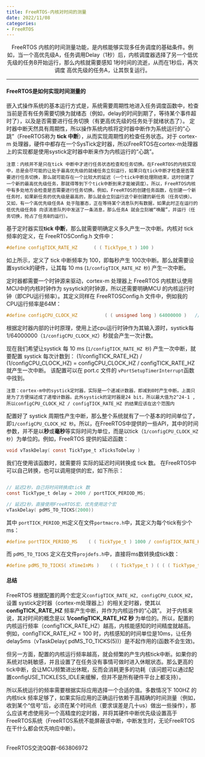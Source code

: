 ```yaml
---
title: FreeRTOS-内核对时间的测量
date: 2022/11/08
categories: 
- FreeRTOS
---
```


<center>
FreeRTOS 内核的时间测量功能，是内核能够实现多任务调度的基础条件。例如，当一个高优先级A，任务调用Delay（1秒）后，内核调度器选择了另一个低优先级的任务B开始运行，那么内核就需要感知 1秒时间的流逝，从而在1秒后，再次调度 高优先级的任务A，让其恢复运行。
</center>

<!-- more -->

***
#### FreeRTOS是如何实现时间测量的

嵌入式操作系统的基本运行方式是，系统需要周期性地进入任务调度函数中，检查当前是否有任务需要切换为就绪态（例如，delay的时间到期了，等待某个事件超时了），以及是否需要进行任务切换（有更高优先级的任务处于就绪状态了）。
定时器中断天然具有周期性，所以操作系统内核将定时器中断作为系统运行的“心跳”（FreeRTOS称为 **tick 中断**），从而实现周期性的检查任务状态。对于 cortex-m 处理器，硬件中都存在一个SysTick定时器，所以FreeRTOS在cortex-m处理器上的实现都是使用systick定时器中断来作为内核运行的“心跳”。

`注意：内核并不是只在tick 中断中才进行任务状态检查和任务切换。在FreeRTOS的内核实现中，总是会尽可能的让处于最高优先级的就绪任务立刻运行，如果只在tick中断才检查是否需要进行任务切换，那么就可能存在一个比较大的延迟（一个tick中断处理刚结束，这时创建了一个新的最高优先级任务，那就得等到下个tick中断到来才能被调度）。所以，FreeRTOS内核中有多处地方会检查是否需要进行任务切换。例如，FreeRTOS的创建任务函数，在创建一个新任务时，如果新任务的优先级是最高的，那么就会立刻运行这个新创建的新任务（任务切换）。又如，有一个高优先级任务A 处于阻塞态，正在等待某个消息队列有数据，如果此时正在运行的低优先级任务B 向该消息队列中发送了一条消息，那么任务A 就会立刻被“唤醒”，并运行（任务切换，抢占了任务B的运行）。`

基于定时器实现**tick 中断**，那么就需要明确定义多久产生一次中断。内核对 tick 频率的定义，在 FreeRTOSConfig.h 文件中：
```c
#define configTICK_RATE_HZ		( ( TickType_t ) 100 )
```
如上所示，定义了 tick 中断频率为 100，即每秒产生 100次中断。那么就需要设置systick的硬件，让其每 10 ms (`1/configTICK_RATE_HZ 秒`) 产生一次中断。

定时器都需要一个时钟源来驱动，cortex-m 处理器上 FreeRTOS 内核默认使用MCU中的内核时钟作为 sysytick的时钟源，所以还需要明确MCU 的内核运行时钟（即CPU运行频率）。其定义同样在 FreeRTOSConfig.h 文件中，例如我的CPU运行频率是64M：
```c
#define configCPU_CLOCK_HZ			( ( unsigned long ) 64000000 )	 // 64M运行频率
```
根据定时器内部的计时原理，使用上述cpu运行时钟作为其输入源时，systick每1/64000000（`1/configCPU_CLOCK_HZ`）秒就会产生一次计数。

现在我们希望让systick 每 10 ms (`1/configTICK_RATE_HZ 秒`) 产生一次中断，就要配置 systick 每次计数到：
 (1/configTICK_RATE_HZ) / (1/configCPU_CLOCK_HZ) =  configCPU_CLOCK_HZ / configTICK_RATE_HZ
就产生一次中断。 该配置可以在 port.c 文件的 `vPortSetupTimerInterrupt`函数中找到。

`注意：cortex-m中的systick定时器，实际是一个递减计数器，即减到0时产生中断。上面只是为了方便描述成了递增计数器。此外systick的定时器是24 bit，所以最大值为2^24-1 ,所以configCPU_CLOCK_HZ / configTICK_RATE_HZ 的结果应该在这个范围内`

配置好了 systick 周期性产生中断，那么整个系统就有了一个基本的时间单位了，即`1/configCPU_CLOCK_HZ 秒`。所以，在FreeRTOS中提供的一些API，其中的时间参数，并不是以**秒**或**毫秒**等实际时间为单位，而是以tick（`1/configCPU_CLOCK_HZ 秒`）为单位的。例如，FreeRTOS 提供的延迟函数：
```c
void vTaskDelay( const TickType_t xTicksToDelay )
```
我们在使用该函数时，就需要将 实际的延迟时间转换成 tick 数。 在FreeRTOS中可以自己转换，也可以调用提供的宏，如下所示：
```c

// 延迟2秒，自己将时间转换成tick 数
const TickType_t delay = 2000 / portTICK_PERIOD_MS;

// 延迟2秒，直接使用FreeRTOS宏，优先使用这个宏
vTaskDelay( pdMS_TO_TICKS(2000))
```

其中 `portTICK_PERIOD_MS`定义在文件`portmacro.h`中，其定义为每个tick有少个ms：
```c
#define portTICK_PERIOD_MS    ( ( TickType_t ) 1000 / configTICK_RATE_HZ )
```

而 `pdMS_TO_TICKS` 定义在文件`projdefs.h`中，直接将ms数转换成tick数：
```c
#define pdMS_TO_TICKS( xTimeInMs )    ( ( TickType_t ) ( ( ( TickType_t ) ( xTimeInMs ) * ( TickType_t ) configTICK_RATE_HZ ) / ( TickType_t ) 1000U ) )
```

#### 总结
FreeRTOS 根据配置的两个宏定义`configTICK_RATE_HZ, configCPU_CLOCK_HZ`，设置 systick定时器（cortex-m处理器上）的相关定时器，使其以 **configTICK_RATE_HZ** 频率产生中断，并作为内核运作的“心跳”。
对于内核来说，其对时间的概念是以 **1/configTICK_RATE_HZ 秒** 为单位的。所以，配置的内核运行频率（configTICK_RATE_HZ）越高，内核能感知的时间精度就越高。
例如，configTICK_RATE_HZ = 100 时，内核感知的时间单位是10ms，让任务delay5ms（vTaskDelay( pdMS_TO_TICKS(5))）是不起作用的(函数不会生效)。

但另一方面，配置的内核运行频率越高，就会频繁的产生内核tick中断。如果你的系统对功耗敏感，并且设置了在任务没有事情可做时进入休眠状态。那么更高的tick中断，会让MCU频繁进出休眠，反而会消耗更多的功耗（该问题可以通过配置configUSE_TICKLESS_IDLE来缓解，但并不是所有硬件平台上都支持）。

所以系统运行的频率需要根据实际应用选择一个合适的值。多数情况下 100HZ 的内核tick 频率足够了，如果实际应用的正确运行依赖于高精确的时间测量（例如，收到某个“信号”后，必须在某个时间点（要求误差是几十us）做出一些操作），那么应该考虑使用另一个高精度的定时器，并将其硬件中断优先级设置高于FreeRTOS系统（FreeRTOS系统不能屏蔽该中断，中断发生时，无论FreeRTOS在干什么都会优先响应中断）。

<br/>
FreeRTOS交流QQ群-663806972